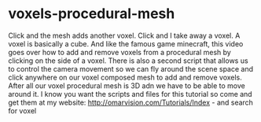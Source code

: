 # voxels-procedural-mesh
Click and the mesh adds another voxel. Click and I take away a voxel. A voxel is basically a cube. And like the famous game minecraft, this video goes over how to add and remove voxels from a procedural mesh by clicking on the side of a voxel.  There is also a second script that allows us to control the camera movement so we can fly around the scene space and click anywhere on our voxel composed mesh to add and remove voxels.  After all our voxel procedural mesh is 3D adn we have to be able to move around it.  I know you want the scripts and files for this tutorial so come and get them at my website: http://omarvision.com/Tutorials/Index - and search for voxel
